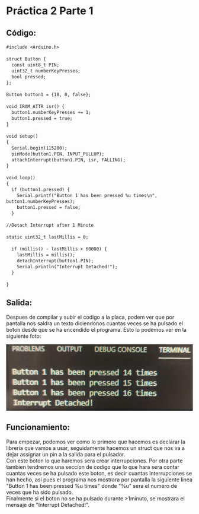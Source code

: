 # Práctica 2 Parte 1

## Código:

```
#include <Arduino.h>

struct Button {
  const uint8_t PIN;
  uint32_t numberKeyPresses;
  bool pressed;
};

Button button1 = {18, 0, false};

void IRAM_ATTR isr() {
  button1.numberKeyPresses += 1;
  button1.pressed = true;
}

void setup() 
{
  Serial.begin(115200);
  pinMode(button1.PIN, INPUT_PULLUP);
  attachInterrupt(button1.PIN, isr, FALLING);
}

void loop() 
{
  if (button1.pressed) {
    Serial.printf("Button 1 has been pressed %u times\n", button1.numberKeyPresses);
    button1.pressed = false;
  }

//Detach Interrupt after 1 Minute

static uint32_t lastMillis = 0;

  if (millis() - lastMillis > 60000) {
    lastMillis = millis();
    detachInterrupt(button1.PIN);
    Serial.println("Interrupt Detached!");
  }

}
```
## Salida:

Despues de compilar y subir el codigo a la placa, podem ver que por pantalla nos saldra un texto diciendonos cuantas veces se ha pulsado el boton desde que se ha encendido el programa. Esto lo podemos ver en la siguiente foto:

![](p2foto1.jpeg)


## Funcionamiento:
Para empezar, podemos ver como lo primero que hacemos es declarar la libreria que vamos a usar, seguidamente hacemos un struct que nos va a dejar assignar un pin a la salida para el pulsador.<br>
Con este boton lo que haremos sera crear interrupciones. Por otra parte tambien tendremos una seccion de codigo que lo que hara sera contar cuantas veces se ha pulsado este boton, es decir cuantas interrupciones se han hecho, asi pues el programa nos mostrara por pantalla la siguiente linea "Button 1 has been pressed %u times" donde
"%u" sera el numero de veces que ha sido pulsado.<br>
Finalmente si el boton no se ha pulsado durante >1minuto, se mostrara el mensaje de "Interrupt Detached!".




